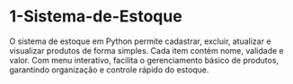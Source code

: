 # 1-Sistema-de-Estoque
O sistema de estoque em Python permite cadastrar, excluir, atualizar e visualizar produtos de forma simples. Cada item contém nome, validade e valor. Com menu interativo, facilita o gerenciamento básico de produtos, garantindo organização e controle rápido do estoque.

